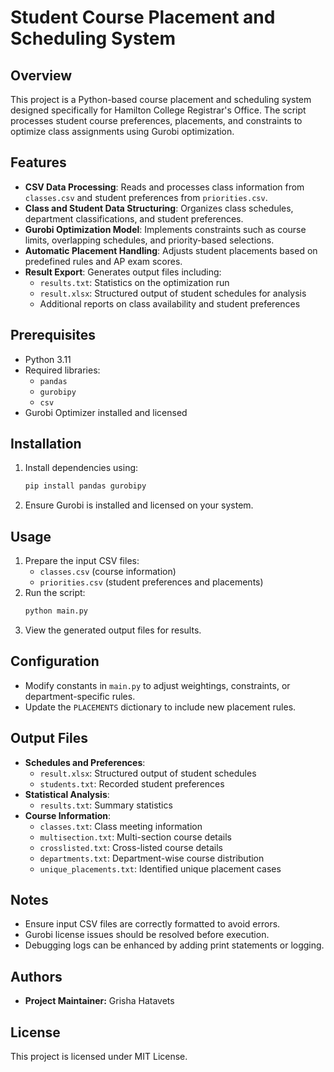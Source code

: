 # Student Course Placement and Scheduling System

## Overview
This project is a Python-based course placement and scheduling system designed specifically for Hamilton College Registrar's Office. The script processes student course preferences, placements, and constraints to optimize class assignments using Gurobi optimization.

## Features
- **CSV Data Processing**: Reads and processes class information from `classes.csv` and student preferences from `priorities.csv`.
- **Class and Student Data Structuring**: Organizes class schedules, department classifications, and student preferences.
- **Gurobi Optimization Model**: Implements constraints such as course limits, overlapping schedules, and priority-based selections.
- **Automatic Placement Handling**: Adjusts student placements based on predefined rules and AP exam scores.
- **Result Export**: Generates output files including:
  - `results.txt`: Statistics on the optimization run
  - `result.xlsx`: Structured output of student schedules for analysis
  - Additional reports on class availability and student preferences

## Prerequisites
- Python 3.11
- Required libraries:
  - `pandas`
  - `gurobipy`
  - `csv`
- Gurobi Optimizer installed and licensed

## Installation
1. Install dependencies using:
   ```sh
   pip install pandas gurobipy
   ```
2. Ensure Gurobi is installed and licensed on your system.

## Usage
1. Prepare the input CSV files:
   - `classes.csv` (course information)
   - `priorities.csv` (student preferences and placements)
2. Run the script:
   ```sh
   python main.py
   ```
3. View the generated output files for results.

## Configuration
- Modify constants in `main.py` to adjust weightings, constraints, or department-specific rules.
- Update the `PLACEMENTS` dictionary to include new placement rules.

## Output Files
- **Schedules and Preferences**:
  - `result.xlsx`: Structured output of student schedules
  - `students.txt`: Recorded student preferences
- **Statistical Analysis**:
  - `results.txt`: Summary statistics
- **Course Information**:
  - `classes.txt`: Class meeting information
  - `multisection.txt`: Multi-section course details
  - `crosslisted.txt`: Cross-listed course details
  - `departments.txt`: Department-wise course distribution
  - `unique_placements.txt`: Identified unique placement cases

## Notes
- Ensure input CSV files are correctly formatted to avoid errors.
- Gurobi license issues should be resolved before execution.
- Debugging logs can be enhanced by adding print statements or logging.

## Authors
- **Project Maintainer:** Grisha Hatavets
  
## License
This project is licensed under MIT License.


